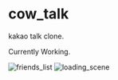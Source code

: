 # cow_talk
kakao talk clone.

Currently Working.

![friends_list](https://user-images.githubusercontent.com/51053567/117679589-5ff11c80-b1eb-11eb-963a-3f4f47579368.png)
![loading_scene](https://user-images.githubusercontent.com/51053567/117679592-61224980-b1eb-11eb-8aa8-b27a3ec38b75.png)
